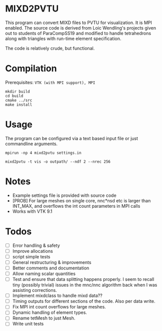 # MIXD2PVTU

This program can convert MIXD files to PVTU for visualization. It is MPI enabled. The source code is derived from Loic Wendling's projects given out to students of ParaCompSS19 and modified to handle tetrahedrons along with triangles with run-time element specification. 

The code is relatively crude, but functional. 

# Compilation 

Prerequisites: `VTK (with MPI support), MPI`

```
mkdir build
cd build
cmake ../src
make install
```

# Usage
The program can be configured via a text based input file or just commandline arguments.

`mpirun -np 4 mixd2pvtu settings.in`

`mixd2pvtu -t vis -o outpath/ --ndf 2 --nrec 256`

# Notes
- Example settings file is provided with source code
- [PROB] For large meshes on single core, nnc*nsd etc is larger than INT_MAX, and overflows the int count parameters in MPI calls
- Works with VTK 9.1

# Todos
- [ ] Error handling & safety
- [ ] Improve allocations
- [ ] script simple tests
- [ ] General restructuring & improvements
- [ ] Better comments and documentation 
- [ ] Allow naming scalar quantities
- [ ] Test and ensure that data splitting happens properly. I seem to recall tiny (possibly trivial) issues in the mnc/nnc algorithm back when I was assisting corrections.
- [ ] Implement mixdclass to handle mixd data??
- [ ] Timing outputs for different sections of the code. Also per data write. 
- [ ] Fix MPI int count overflows for large meshes. 
- [ ] Dynamic handling of element types.
- [ ] Rename tetMesh to just Mesh.
- [ ] Write unit tests
